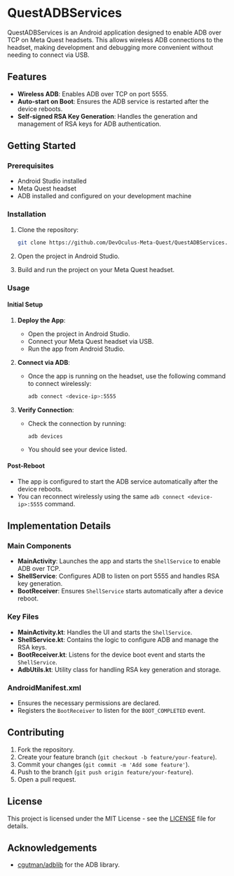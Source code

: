 # QuestADBServices

QuestADBServices is an Android application designed to enable ADB over TCP on Meta Quest headsets. This allows wireless ADB connections to the headset, making development and debugging more convenient without needing to connect via USB.

## Features

- **Wireless ADB**: Enables ADB over TCP on port 5555.
- **Auto-start on Boot**: Ensures the ADB service is restarted after the device reboots.
- **Self-signed RSA Key Generation**: Handles the generation and management of RSA keys for ADB authentication.

## Getting Started

### Prerequisites

- Android Studio installed
- Meta Quest headset
- ADB installed and configured on your development machine

### Installation

1. Clone the repository:
    ```sh
    git clone https://github.com/DevOculus-Meta-Quest/QuestADBServices.git
    ```

2. Open the project in Android Studio.

3. Build and run the project on your Meta Quest headset.

### Usage

#### Initial Setup

1. **Deploy the App**:
    - Open the project in Android Studio.
    - Connect your Meta Quest headset via USB.
    - Run the app from Android Studio.

2. **Connect via ADB**:
    - Once the app is running on the headset, use the following command to connect wirelessly:
        ```sh
        adb connect <device-ip>:5555
        ```

3. **Verify Connection**:
    - Check the connection by running:
        ```sh
        adb devices
        ```
    - You should see your device listed.

#### Post-Reboot

- The app is configured to start the ADB service automatically after the device reboots.
- You can reconnect wirelessly using the same `adb connect <device-ip>:5555` command.

## Implementation Details

### Main Components

- **MainActivity**: Launches the app and starts the `ShellService` to enable ADB over TCP.
- **ShellService**: Configures ADB to listen on port 5555 and handles RSA key generation.
- **BootReceiver**: Ensures `ShellService` starts automatically after a device reboot.

### Key Files

- **MainActivity.kt**: Handles the UI and starts the `ShellService`.
- **ShellService.kt**: Contains the logic to configure ADB and manage the RSA keys.
- **BootReceiver.kt**: Listens for the device boot event and starts the `ShellService`.
- **AdbUtils.kt**: Utility class for handling RSA key generation and storage.

### AndroidManifest.xml

- Ensures the necessary permissions are declared.
- Registers the `BootReceiver` to listen for the `BOOT_COMPLETED` event.

## Contributing

1. Fork the repository.
2. Create your feature branch (`git checkout -b feature/your-feature`).
3. Commit your changes (`git commit -m 'Add some feature'`).
4. Push to the branch (`git push origin feature/your-feature`).
5. Open a pull request.

## License

This project is licensed under the MIT License - see the [LICENSE](LICENSE) file for details.

## Acknowledgements

- [cgutman/adblib](https://github.com/cgutman/adblib) for the ADB library.

